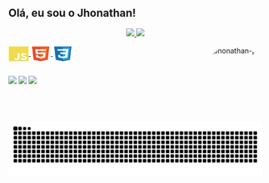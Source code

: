 ## Olá, eu sou o Jhonathan!
<div align="center">
  <a href="https://github.com/JhonathanViana">
  <img height="130em" src="https://github-readme-stats.vercel.app/api?username=JhonathanViana&show_icons=true&theme=dracula&include_all_commits=true&count_private=true"/>
  <img height="130em" src="https://github-readme-stats.vercel.app/api/top-langs/?username=JhonathanViana&layout=compact&langs_count=7&theme=dracula"/>
</div>
<div style="display: inline_block"><br>
  <img align="center" alt="Jhonathan-Js" height="30" width="40" src="https://raw.githubusercontent.com/devicons/devicon/master/icons/javascript/javascript-plain.svg">
  <img align="center" alt="Jhonathan-HTML" height="30" width="40" src="https://raw.githubusercontent.com/devicons/devicon/master/icons/html5/html5-original.svg">
  <img align="center" alt="Jhonathan-CSS" height="30" width="40" src="https://raw.githubusercontent.com/devicons/devicon/master/icons/css3/css3-original.svg">
  <img align="right" alt="Jhonathan-pic" height="150" style="border-radius:50px;" src="https://avatars.githubusercontent.com/u/81029825?v=4?width=676&height=676">
</div>
  
  ##
 
<div> 
  <a href="https://instagram.com/GooddyLife" target="_blank"><img src="https://img.shields.io/badge/-Instagram-%23E4405F?style=for-the-badge&logo=instagram&logoColor=white" target="_blank"></a>
  <a href = "mailto:jhonathanvianajobs@gmail.com"><img src="https://img.shields.io/badge/-Gmail-%23333?style=for-the-badge&logo=gmail&logoColor=white" target="_blank"></a>
  <a href="https://www.linkedin.com/in/jhonathanviana/" target="_blank"><img src="https://img.shields.io/badge/-LinkedIn-%230077B5?style=for-the-badge&logo=linkedin&logoColor=white" target="_blank"></a> 
 
  ![Snake animation](https://github.com/JhonathanViana/JhonathanViana/blob/output/github-contribution-grid-snake.svg)
 
</div>
